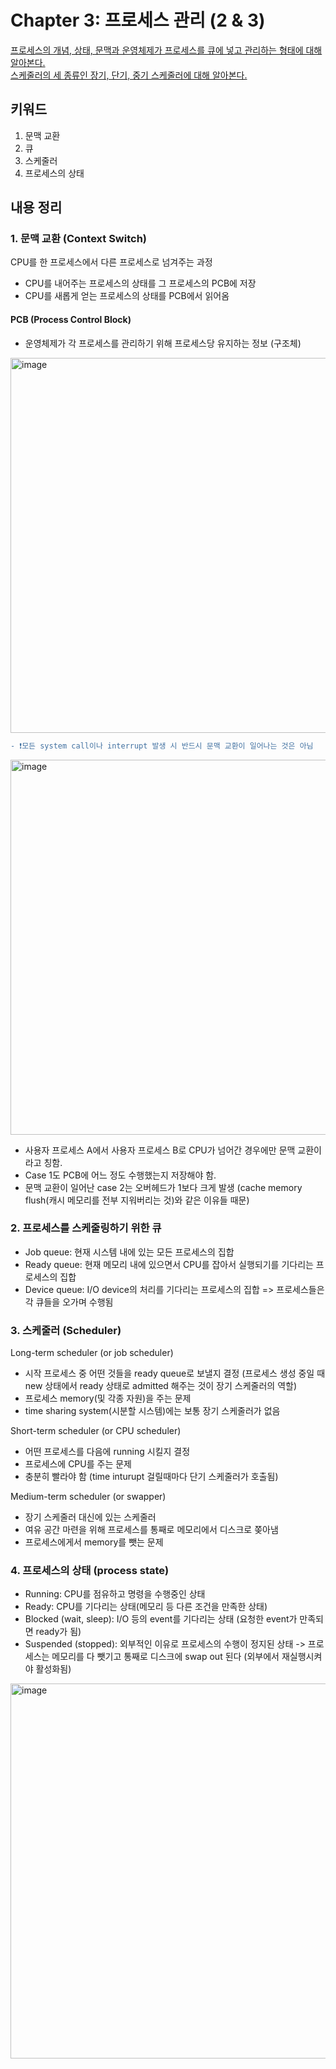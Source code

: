 # Chapter 3: 프로세스 관리 (2 & 3)
[프로세스의 개념, 상태, 문맥과 운영체제가 프로세스를 큐에 넣고 관리하는 형태에 대해 알아본다.](https://core.ewha.ac.kr/publicview/C0101020170320150008154282)  
[스케줄러의 세 종류인 장기, 단기, 중기 스케줄러에 대해 알아본다.](https://core.ewha.ac.kr/publicview/C0101020170320151704028225)  

## 키워드
1. 문맥 교환
2. 큐
3. 스케줄러 
4. 프로세스의 상태

## 내용 정리
### 1. 문맥 교환 (Context Switch)  
CPU를 한 프로세스에서 다른 프로세스로 넘겨주는 과정
- CPU를 내어주는 프로세스의 상태를 그 프로세스의 PCB에 저장
- CPU를 새롭게 얻는 프로세스의 상태를 PCB에서 읽어옴
#### PCB (Process Control Block)
- 운영체제가 각 프로세스를 관리하기 위해 프로세스당 유지하는 정보 (구조체)
<img width="600" alt="image" src="https://user-images.githubusercontent.com/63505022/189671706-eb33e104-2e1d-46a9-8b4b-c2b80019c4e5.png">  

```diff
- ❗모든 system call이나 interrupt 발생 시 반드시 문맥 교환이 일어나는 것은 아님
```
<img width="600" alt="image" src="https://user-images.githubusercontent.com/63505022/189672586-b69f0792-f79d-47b5-967d-297d7db46b0d.png">

- 사용자 프로세스 A에서 사용자 프로세스 B로 CPU가 넘어간 경우에만 문맥 교환이라고 칭함. 
- Case 1도 PCB에 어느 정도 수행했는지 저장해야 함.
- 문맥 교환이 일어난 case 2는 오버헤드가 1보다 크게 발생 (cache memory flush(캐시 메모리를 전부 지워버리는 것)와 같은 이유들 때문)

### 2. 프로세스를 스케줄링하기 위한 큐
- Job queue: 현재 시스템 내에 있는 모든 프로세스의 집합
- Ready queue: 현재 메모리 내에 있으면서 CPU를 잡아서 실행되기를 기다리는 프로세스의 집합
- Device queue: I/O device의 처리를 기다리는 프로세스의 집합
=> 프로세스들은 각 큐들을 오가며 수행됨

### 3. 스케줄러 (Scheduler)
Long-term scheduler (or job scheduler)
- 시작 프로세스 중 어떤 것들을 ready queue로 보낼지 결정 (프로세스 생성 중일 때 new 상태에서 ready 상태로 admitted 해주는 것이 장기 스케줄러의 역할)
- 프로세스 memory(및 각종 자원)을 주는 문제
- time sharing system(시분할 시스템)에는 보통 장기 스케줄러가 없음 

Short-term scheduler (or CPU scheduler)
- 어떤 프로세스를 다음에 running 시킬지 결정
- 프로세스에 CPU를 주는 문제
- 충분히 빨라야 함 (time inturupt 걸릴때마다 단기 스케줄러가 호출됨)

Medium-term scheduler (or swapper)
- 장기 스케줄러 대신에 있는 스케줄러
- 여유 공간 마련을 위해 프로세스를 통째로 메모리에서 디스크로 쫒아냄
- 프로세스에게서 memory를 뺏는 문제

### 4. 프로세스의 상태 (process state)
- Running: CPU를 점유하고 명령을 수행중인 상태
- Ready: CPU를 기다리는 상태(메모리 등 다른 조건을 만족한 상태)
- Blocked (wait, sleep): I/O 등의 event를 기다리는 상태 (요청한 event가 만족되면 ready가 됨)
- Suspended (stopped): 외부적인 이유로 프로세스의 수행이 정지된 상태 -> 프로세스는 메모리를 다 뺏기고 통째로 디스크에 swap out 된다 (외부에서 재실행시켜야 활성화됨)
<img width="600" alt="image" src="https://user-images.githubusercontent.com/63505022/189685523-e0f67939-69fa-4a34-836e-576433c322e4.png">
